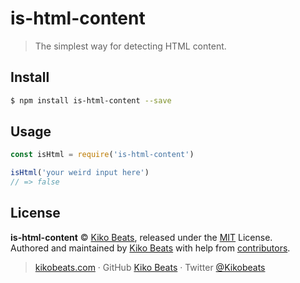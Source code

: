 # is-html-content

> The simplest way for detecting HTML content.

## Install

```bash
$ npm install is-html-content --save
```

## Usage

```js
const isHtml = require('is-html-content')

isHtml('your weird input here')
// => false
```
## License

**is-html-content** © [Kiko Beats](https://kikobeats.com), released under the [MIT](https://github.com/Kikobeats/is-html-content/blob/master/LICENSE.md) License.<br>
Authored and maintained by [Kiko Beats](https://kikobeats.com) with help from [contributors](https://github.com/Kikobeats/is-html-content/contributors).

> [kikobeats.com](https://kikobeats.com) · GitHub [Kiko Beats](https://github.com/Kikobeats) · Twitter [@Kikobeats](https://twitter.com/Kikobeats)
